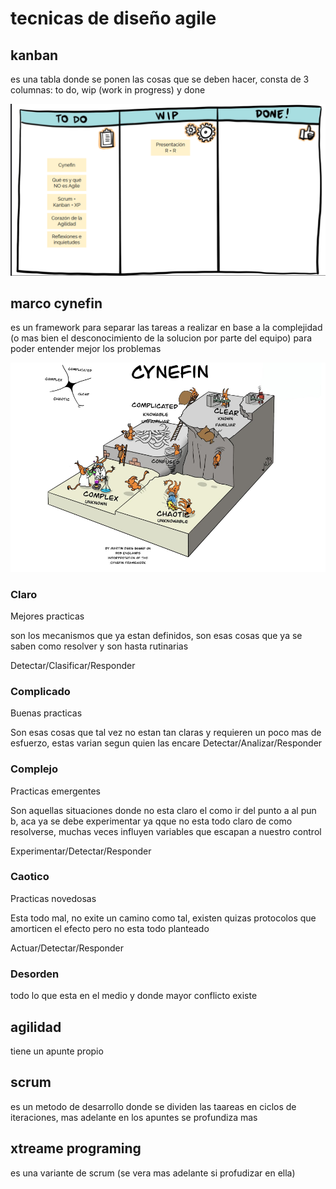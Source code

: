 # tecnicas de diseño agile

## kanban

es una tabla donde se ponen las cosas que se deben hacer, consta de 3 columnas: to do, wip (work in progress) y done

![alt text](image.png)

## marco cynefin

es un framework para separar las tareas a realizar en base a la complejidad (o mas bien el desconocimiento de la solucion por parte del equipo) para poder entender mejor los problemas

![alt text](image-1.png)

### Claro

Mejores practicas

son los mecanismos que ya estan definidos, son esas cosas que ya se saben como resolver y son hasta rutinarias

Detectar/Clasificar/Responder

### Complicado

Buenas practicas

Son esas cosas que tal vez no estan tan claras y requieren un poco mas de esfuerzo, estas varian segun quien las encare
Detectar/Analizar/Responder

### Complejo

Practicas emergentes

Son aquellas situaciones donde no esta claro el como ir del punto a al pun b, aca ya se debe experimentar ya qque no esta todo claro de como resolverse, muchas veces influyen variables que escapan a nuestro control

Experimentar/Detectar/Responder

### Caotico

Practicas novedosas

Esta todo mal, no exite un camino como tal, existen quizas protocolos que amorticen el efecto pero no esta todo planteado

Actuar/Detectar/Responder

### Desorden

todo lo que esta en el medio y donde mayor conflicto existe

## agilidad

tiene un apunte propio

## scrum 

es un metodo de desarrollo donde se dividen las taareas en ciclos de iteraciones, mas adelante en los apuntes se profundiza mas

## xtreame programing

es una variante de scrum (se vera mas adelante si profudizar en ella)